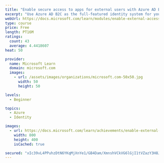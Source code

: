 ```yaml
---
title: "Enable secure access to apps for external users with Azure AD B2C"
excerpt: "Use Azure AD B2C as the full-featured identity system for your application, and ensure that users are required to sign in securely by using multi-factor authentication."
webUrl: https://docs.microsoft.com/learn/modules/enable-external-access-with-b2c/
type: course
price: Free
length: PT16M
ratings:
  count: 43
  average: 4.4418607
heat: 50

provider:
  name: Microsoft Learn
  domain: microsoft.com
  images:
    - url: /assets/images/organizations/microsoft.com-50x50.jpg
      width: 50
      height: 50

levels:
  - Beginner

topics:
  - Azure
  - Identity

images:
  - url: https://docs.microsoft.com/learn/achievements/enable-external-access-with-b2c-social.png
    width: 800
    height: 400
    isCached: true

secured: "xIc39vL4PPuhzDtN6YKqMjXnYe1/GB4Dam/XmnshVCkVG6lGjI1tVZazY3H8JsF4D/yjqGcOikTYdsD646QO3mAqyjCOxkHs7538V1oVw0FuJIoS/qe3gbfzn6jxg3IjLIdiHUC4YimD3c1pzcwFpnCHperqW3k5IJZvxzn9vwk2XhH21HL/14HkXezRt38OV4kEgIWGoVBVSeoI0JR78UriWpxB5U6Li7QRjyXLvb4Y4ibzu/xGgQPzdFh3ce+SpjLRB1/MvguxSc01m2qqa4K4/wdWr9mjHmaOhQIO34lOZ+FoHVG4DuyTu1XbBiXkEOPzf/TOxpUy+7Eo8RT5rh0V/vjb7Jh4QBy0YLqmBwxC6d20lSKUqn+cFQctC8J4PT5MCBM+TWiGQrcKVHpmJVksgVckTHkZSHKWkxhpp8A=;zD052+xYkHXeilxh42zbcA=="
---
```


